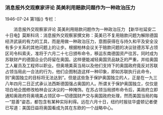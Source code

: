 ### 消息报外交观察家评论  英美利用赔款问题作为一种政治压力

1946-07-24
第1版()
专栏：

　　消息报外交观察家评论
    英美利用赔款问题作为一种政治压力
    【新华社延安二十日电】莫斯科讯：消息报外交观察家撰文称：英美已不复用赔款问题为解除德国经济武装的有力的工具，而是用做一种政治压力，意图获得在与持久和平及安全没有多少关系的其他问题上的让步。根据柏林会议关于赔款问题的决议驻德苏军占领区司令科索夫，准将于六月二十七日颁布命令，移运东南德国资产往苏，同时成为苏联财产的德国企业仍将留在奥国。这样便能减轻奥国货品缺乏的严重，并给奥国工人雇员及工程师以职业。但奥境美英当局以及他们支持下的奥国政府竟反对苏联占领当局此一合法的行为，他们企图制造这样一种印象，即如苏联执行此命令，则“奥国独立的目标将无法达到”。但是这些急于保护奥国独立的人，正是在一九三八年四月二日正式承认法西斯德国强占奥国的人。所谓关于保护奥国独立，仅仅是坦白地企图修改柏林会议决议的一种掩饰。在苏占领当局颁布命令后，美政府立即通知奥政府将奥境美占领区中一切德国财产交与奥国政府处理，然而美国当局的每一“慈善”姿态，都包含有某种实际利得。远在六月十日，纽约时报驻华盛顿记者便已写道：美国日益将奥国看成为其在东欧的一个战略中心。
